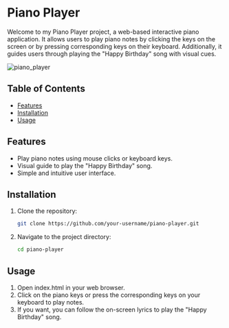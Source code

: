 # Piano Player

Welcome to my Piano Player project, a web-based interactive piano application. It allows users to play piano notes by clicking the keys on the screen or by pressing corresponding keys on their keyboard. Additionally, it guides users through playing the "Happy Birthday" song with visual cues.

![piano_player](https://github.com/JoaoCoquim/Piano-Player/assets/113604962/f7e1cd03-3db5-4f80-b367-29658916cfc7)

## Table of Contents

- [Features](#features)
- [Installation](#installation)
- [Usage](#usage)

## Features

- Play piano notes using mouse clicks or keyboard keys.
- Visual guide to play the "Happy Birthday" song.
- Simple and intuitive user interface.

## Installation

1. Clone the repository:
   ```sh
   git clone https://github.com/your-username/piano-player.git
   ```
2. Navigate to the project directory:
   ```sh
   cd piano-player
   ```

## Usage

1. Open index.html in your web browser.
2. Click on the piano keys or press the corresponding keys on your keyboard to play notes.
3. If you want, you can follow the on-screen lyrics to play the "Happy Birthday" song.

